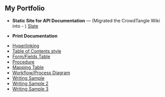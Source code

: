 
My Portfolio
------------

* **Static Site for API Documentation** — (Migrated the CrowdTangle Wiki into - ) [Slate](https://inshuu.github.io/slate/) 

* **Print Documentation**
- [Hyperlinking](https://github.com/inshuu/slate/blob/master/Hyperlinking.jpg)
- [Table of Contents style](https://github.com/inshuu/slate/blob/master/Table%20of%20Contents%20style%20-%20Word%20Example.jpg)
- [Form/Fields Table](https://github.com/inshuu/slate/blob/master/form_fields_table_example1.jpg)
- [Procedure](https://github.com/inshuu/slate/blob/master/procedure_example.jpg)
- [Mapping Table](https://github.com/inshuu/slate/blob/master/table_example1.jpg)
- [Workflow/Process Diagram](https://github.com/inshuu/slate/blob/master/workflow_example2.jpg)
- [Writing Sample](https://github.com/inshuu/slate/blob/master/writing_sample1.jpg)
- [Writing Sample 2](https://github.com/inshuu/slate/blob/master/writing_sample2.jpg)
- [Writing Sample 3](https://github.com/inshuu/slate/blob/master/writing_sample3.jpg)
